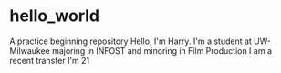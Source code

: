 # hello_world
A practice beginning repository
Hello, I'm Harry. 
I'm a student at UW-Milwaukee majoring in INFOST and minoring in Film Production
I am a recent transfer
I'm 21
